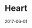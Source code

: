 ---
title: Heart
date: '2017-06-01'
thumb_image: images/mar-2yo/heart.jpg
thumb_image_alt: Heart
image: images/mar-2yo/heart.jpg
image_alt: Heart
template: project
---	